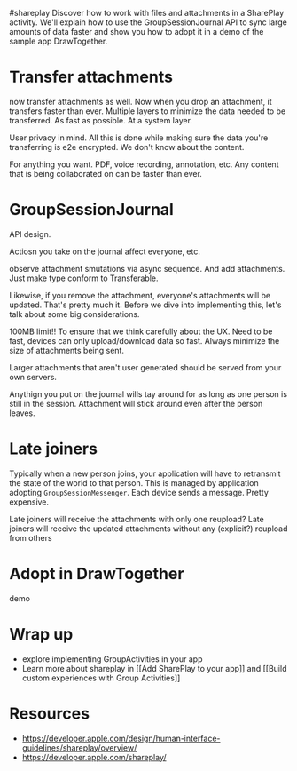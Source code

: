 #shareplay 
Discover how to work with files and attachments in a SharePlay activity. We'll explain how to use the GroupSessionJournal API to sync large amounts of data faster and show you how to adopt it in a demo of the sample app DrawTogether.

# Transfer attachments
now transfer attachments as well.  Now when you drop an attachment, it transfers faster than ever.  Multiple layers to minimize the data needed to be transferred.  As fast as possible.  At a system layer.

User privacy in mind.  All this is done while making sure the data you're transferring is e2e encrypted.  We don't know about the content. 

For anything you want.  PDF, voice recording, annotation, etc.  Any content that is being collaborated on can be faster than ever.
# GroupSessionJournal
API design.

Actiosn you take on the journal affect everyone, etc.

observe attachment smutations via async sequence.  And add attachments.  Just make type conform to Transferable.

Likewise, if you remove the attachment, everyone's attachments will be updated.  That's pretty much it.  Before we dive into implementing this, let's talk about some big considerations.

100MB limit!!  To ensure that we think carefully about the UX.  Need to be fast, devices can only upload/download data so fast.  Always minimize the size of attachments being sent.

Larger attachments that aren't user generated should be served from your own servers.

Anythign you put on the journal wills tay around for as long as one person is still in the session.  Attachment will stick around even after the person leaves.
# Late joiners
Typically when a new person joins, your application will have to retransmit the state of the world to that person.  This is managed by application adopting `GroupSessionMessenger`.  Each device sends a message.  Pretty expensive.

Late joiners will receive the attachments with only one reupload?  Late joiners will receive the updated attachments without any (explicit?) reupload from others
# Adopt in DrawTogether


demo

# Wrap up
* explore implementing GroupActivities in your app
* Learn more about shareplay in [[Add SharePlay to your app]] and [[Build custom experiences with Group Activities]]



# Resources
* https://developer.apple.com/design/human-interface-guidelines/shareplay/overview/
* https://developer.apple.com/shareplay/
